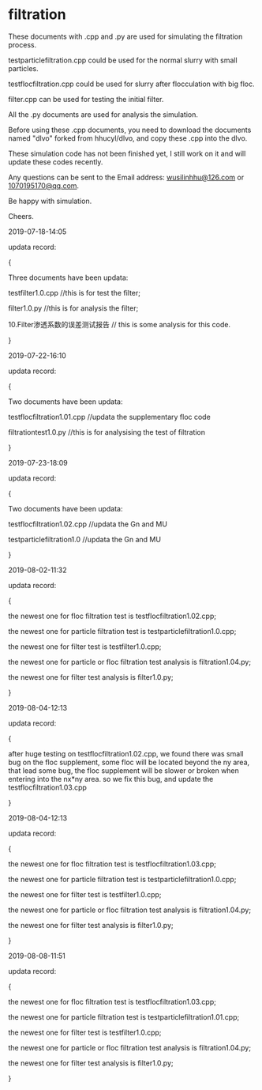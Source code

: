 # filtration

These documents with .cpp and .py are used for simulating the filtration process.

testparticlefiltration.cpp could be used for the normal slurry with small particles.

testflocfiltration.cpp could be used for slurry after flocculation with big floc.

filter.cpp can be used for testing the initial filter.

All the .py documents are used for analysis the simulation.

Before using these .cpp documents, you need to download the documents named "dlvo" forked from hhucyl/dlvo,
and copy these .cpp into the dlvo.

These simulation code has not been finished yet, I still work on it and will update these codes recently.

Any questions can be sent to the Email address: wusilinhhu@126.com  or 1070195170@qq.com.

Be happy with simulation.

Cheers.

2019-07-18-14:05

updata record:

{

Three documents have been updata:

testfilter1.0.cpp                  //this is for test the filter;

filter1.0.py                       //this is for analysis the filter;

10.Filter渗透系数的误差测试报告       // this is some analysis for this code.

}

2019-07-22-16:10

updata record:

{

Two documents have been updata:

testflocfiltration1.01.cpp         //updata the supplementary floc code

filtrationtest1.0.py              //this is for analysising the test of filtration

}

2019-07-23-18:09

updata record:

{

Two documents have been updata:

testflocfiltration1.02.cpp         //updata the Gn and MU

testparticlefiltration1.0         //updata the Gn and MU

}

2019-08-02-11:32

updata record:

{

the newest one for floc filtration test is testflocfiltration1.02.cpp;

the newest one for particle filtration test is testparticlefiltration1.0.cpp;

the newest one for filter test is testfilter1.0.cpp;

the newest one for particle or floc filtration test analysis is filtration1.04.py;

the newest one for filter test analysis is filter1.0.py;

}

2019-08-04-12:13

updata record:

{

after huge testing on testflocfiltration1.02.cpp, we found there was small bug on the floc supplement, some floc will be located beyond the ny area, that lead some bug, the floc supplement will be slower or broken when entering into the nx*ny area. so we fix this bug, and update the testflocfiltration1.03.cpp 

}

2019-08-04-12:13

updata record:

{

the newest one for floc filtration test is testflocfiltration1.03.cpp;

the newest one for particle filtration test is testparticlefiltration1.0.cpp;

the newest one for filter test is testfilter1.0.cpp;

the newest one for particle or floc filtration test analysis is filtration1.04.py;

the newest one for filter test analysis is filter1.0.py;

}

2019-08-08-11:51

updata record:

{

the newest one for floc filtration test is testflocfiltration1.03.cpp;

the newest one for particle filtration test is testparticlefiltration1.01.cpp;

the newest one for filter test is testfilter1.0.cpp;

the newest one for particle or floc filtration test analysis is filtration1.04.py;

the newest one for filter test analysis is filter1.0.py;

}
